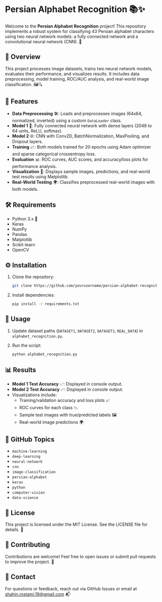 # Persian Alphabet Recognition 📚✨

Welcome to the **Persian Alphabet Recognition** project! This repository
implements a robust system for classifying 43 Persian alphabet
characters using two neural network models: a fully connected network
and a convolutional neural network (CNN). 🚀

## 📖 Overview

This project processes image datasets, trains two neural network models,
evaluates their performance, and visualizes results. It includes data
preprocessing, model training, ROC/AUC analysis, and real-world image
classification. 🖼️🔍

## 🌟 Features

-   **Data Preprocessing** 🛠️: Loads and preprocesses images (64x64,
    normalized, inverted) using a custom `DataLoader` class.
-   **Model 1** 🧠: Fully connected neural network with dense layers
    (2048 to 64 units, ReLU, softmax).
-   **Model 2** 🌐: CNN with Conv2D, BatchNormalization, MaxPooling, and
    Dropout layers.
-   **Training** 📈: Both models trained for 20 epochs using Adam
    optimizer and sparse categorical crossentropy loss.
-   **Evaluation** 📊: ROC curves, AUC scores, and accuracy/loss plots
    for performance analysis.
-   **Visualization** 🎨: Displays sample images, predictions, and
    real-world test results using Matplotlib.
-   **Real-World Testing** 🌍: Classifies preprocessed real-world images
    with both models.

## 🛠️ Requirements

-   Python 3.x 🐍
-   Keras
-   NumPy
-   Pandas
-   Matplotlib
-   Scikit-learn
-   OpenCV

## ⚙️ Installation

1.  Clone the repository:

    ``` bash
    git clone https://github.com/yourusername/persian-alphabet-recognition.git
    ```

2.  Install dependencies:

    ``` bash
    pip install -r requirements.txt
    ```

## 🚀 Usage

1.  Update dataset paths (`DATASET1`, `DATASET2`, `DATASET3`,
    `REAL_DATA`) in `alphabet_recognition.py`.

2.  Run the script:

    ``` bash
    python alphabet_recognition.py
    ```

## 📊 Results

-   **Model 1 Test Accuracy** ✅: Displayed in console output.
-   **Model 2 Test Accuracy** ✅: Displayed in console output.
-   Visualizations include:
    -   Training/validation accuracy and loss plots 📈
    -   ROC curves for each class 📉
    -   Sample test images with true/predicted labels 🖼️
    -   Real-world image predictions 🌍

## 📌 GitHub Topics

-   `machine-learning`
-   `deep-learning`
-   `neural-network`
-   `cnn`
-   `image-classification`
-   `persian-alphabet`
-   `keras`
-   `python`
-   `computer-vision`
-   `data-science`

## 📜 License

This project is licensed under the MIT License. See the LICENSE file for
details. 📝

## 🙌 Contributing

Contributions are welcome! Feel free to open issues or submit pull
requests to improve the project. 🤝

## 📧 Contact

For questions or feedback, reach out via GitHub Issues or email at
shahin.rostami.19@gmail.com 📬
